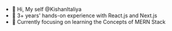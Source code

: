 - 👋 Hi, My self @KishanItaliya
- 👀 3+ years' hands-on experience with React.js and Next.js 
- 🌱 Currently focusing on learning the Concepts of MERN Stack

<!---
KishanItaliya/KishanItaliya is a ✨ special ✨ repository because its `README.md` (this file) appears on your GitHub profile.
You can click the Preview link to take a look at your changes.
--->
